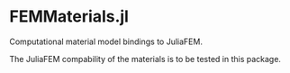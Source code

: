 # FEMMaterials.jl

Computational material model bindings to JuliaFEM.

The JuliaFEM compability of the materials is to be tested in this package.
